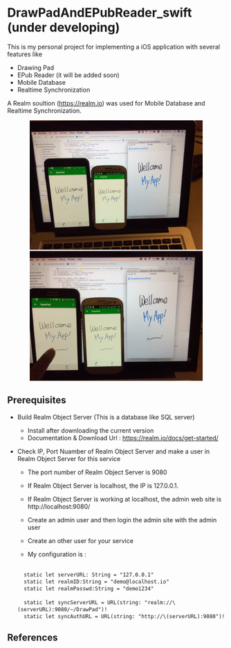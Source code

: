 # DrawPadAndEPubReader_swift (under developing)

This is my personal project for implementing a iOS application with several features like

- Drawing Pad
- EPub Reader (it will be added soon)
- Mobile Database
- Realtime Synchronization

A Realm soultion (https://realm.io) was used for Mobile Database and Realtime Synchronization. 

<p align="center">
  <img src="screenshot/ApplicaionsCapture_1.jpg" width="400"/>
  <img src="screenshot/ApplicaionsCapture_2.jpg" width="400"/>
</p>

## Prerequisites

- Build Realm Object Server (This is a database like SQL server) 
  * Install after downloading the current version 
  * Documentation & Download Url : https://realm.io/docs/get-started/

- Check IP, Port Nuamber of Realm Object Server and make a user in Realm Object Server for this service
  * The port number of Realm Object Server is 9080 
  * If Realm Object Server is localhost, the IP is 127.0.0.1.
  * If Realm Object Server is working at localhost, the admin web site is http://localhost:9080/
  * Create an admin user and then login the admin site with the admin user 
  * Create an other user for your service 
  
  * My configuration is :
  <pre><code>
    static let serverURL: String = "127.0.0.1"
    static let realmID:String = "demo@localhost.io"
    static let realmPasswd:String = "demo1234"
    
    static let syncServerURL = URL(string: "realm://\(serverURL):9080/~/DrawPad")!
    static let syncAuthURL = URL(string: "http://\(serverURL):9080")!
  </code></pre>

## References

